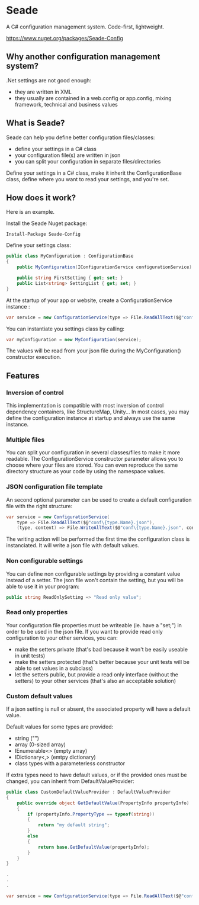 # Seade
A C# configuration management system. Code-first, lightweight.

https://www.nuget.org/packages/Seade-Config 

## Why another configuration management system?
.Net settings are not good enough:
* they are written in XML
* they usually are contained in a web.config or app.config, mixing framework, technical and business values

## What is Seade?
Seade can help you define better configuration files/classes:
* define your settings in a C# class
* your configuration file(s) are written in json
* you can split your configuration in separate files/directories

Define your settings in a C# class, make it inherit the ConfigurationBase class, define where you want to read your settings, and you're set.

## How does it work?
Here is an example.

Install the Seade Nuget package: 
```
Install-Package Seade-Config 
```

Define your settings class:
```C#
public class MyConfiguration : ConfigurationBase
{
    public MyConfiguration(IConfigurationService configurationService) : base(configurationService) {}

    public string FirstSetting { get; set; }
    public List<string> SettingList { get; set; }
}
```

At the startup of your app or website, create a ConfigurationService instance :
```C#
var service = new ConfigurationService(type => File.ReadAllText($@"conf\{type.Name}.json"));
```

You can instantiate you settings class by calling:
```C#
var myConfiguration = new MyConfiguration(service);
```
The values will be read from your json file during the MyConfiguration() constructor execution.

## Features
### Inversion of control
This implementation is compatible with most inversion of control dependency containers, like StructureMap, Unity...
In most cases, you may define the configuration instance at startup and always use the same instance.

### Multiple files
You can split your configuration in several classes/files to make it more readable. The ConfigurationService constructor parameter allows you to choose
	where your files are stored. You can even reproduce the same directory structure as your code by using the namespace values.

### JSON configuration file template
An second optional parameter can be used to create a default configuration file with the right structure:
```C#
var service = new ConfigurationService(
	type => File.ReadAllText($@"conf\{type.Name}.json"),
	(type, content) => File.WriteAllText($@"conf\{type.Name}.json", content));
```

The writing action will be performed the first time the configuration class is instanciated. It will write a json file with
default values.

### Non configurable settings
You can define non configurable settings by
	providing a constant value instead of a setter. The json file won't contain the setting, but you will be able to use it in your program:
```C#
public string ReadOnlySetting => "Read only value";
```

### Read only properties
Your configuration file properties must be writeable (ie. have a "set;") in order to be used in the json file. If you want to provide read only configuration 
	to your other services, you can:
* make the setters private (that's bad because it won't be easily useable in unit tests)
* make the setters protected (that's better because your unit tests will be able to set values in a subclass)
* let the setters public, but provide a read only interface (without the setters) to your other services (that's also an acceptable solution)

### Custom default values
If a json setting is null or absent, the associated property will have a default value.

Default values for some types are provided:
- string ("")
- array (0-sized array)
- IEnumerable<> (empty array)
- IDictionary<,> (emtpy dictionary)
- class types with a parameterless constructor

If extra types need to have default values, or if the provided ones must be changed, you can inherit from DefaultValueProvider:
```C#
public class CustomDefaultValueProvider : DefaultValueProvider
{
    public override object GetDefaultValue(PropertyInfo propertyInfo)
    {
        if (propertyInfo.PropertyType == typeof(string))
        {
            return "my default string";
        }
        else
        {
            return base.GetDefaultValue(propertyInfo);
        }
    }
}

.
.
.

var service = new ConfigurationService(type => File.ReadAllText($@"conf\{type.Name}.json"), new CustomDefaultValueProvider());
```